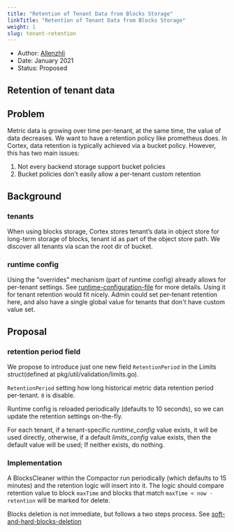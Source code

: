 ```yaml
---
title: "Retention of Tenant Data from Blocks Storage"
linkTitle: "Retention of Tenant Data from Blocks Storage"
weight: 1
slug: tenant-retention
---
```


- Author: [Allenzhli](https://github.com/Allenzhli)
- Date: January 2021
- Status: Proposed

## Retention of tenant data

## Problem

Metric data is growing over time per-tenant, at the same time, the value of data decreases. We want to have a retention policy like prometheus does. In Cortex, data retention is typically achieved via a bucket policy. However, this has two main issues:

1. Not every backend storage support bucket policies
2. Bucket policies don't easily allow a per-tenant custom retention

## Background

### tenants
When using blocks storage, Cortex stores tenant’s data in object store for long-term storage of blocks, tenant id as part of the object store path. We discover all tenants via scan the root dir of bucket.

### runtime config
Using the "overrides" mechanism (part of runtime config) already allows for per-tenant settings. See [runtime-configuration-file](https://cortexmetrics.io/docs/configuration/arguments/#runtime-configuration-file) for more details. Using it for tenant retention would fit nicely. Admin could set per-tenant retention here, and also have a single global value for tenants that don't have custom value set.

## Proposal

### retention period field

We propose to introduce just one new field `RetentionPeriod` in the Limits struct(defined at pkg/util/validation/limits.go).

`RetentionPeriod` setting how long historical metric data retention period per-tenant. `0` is disable.

Runtime config is reloaded periodically (defaults to 10 seconds), so we can update the retention settings on-the-fly.

For each tenant, if a tenant-specific *runtime_config* value exists, it will be used directly, otherwise, if a default *limits_config* value exists, then the default value will be used; If neither exists, do nothing.

### Implementation

A BlocksCleaner within the Compactor run periodically (which defaults to 15 minutes) and the retention logic will insert into it. The logic should compare retention value to block `maxTime` and blocks that match `maxTime < now - retention` will be marked for delete.

Blocks deletion is not immediate, but follows a two steps process. See [soft-and-hard-blocks-deletion](https://cortexmetrics.io/docs/blocks-storage/compactor/#soft-and-hard-blocks-deletion)
